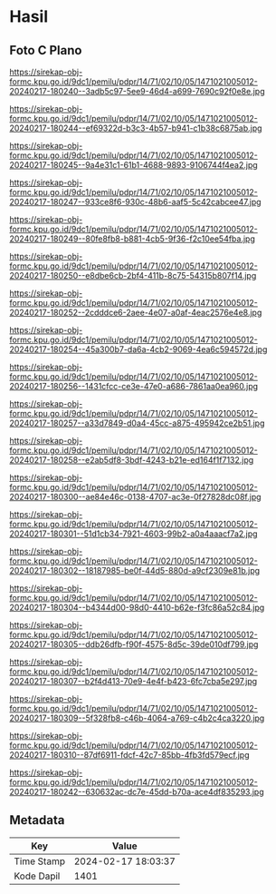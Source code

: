 # Hasil

## Foto C Plano

https://sirekap-obj-formc.kpu.go.id/9dc1/pemilu/pdpr/14/71/02/10/05/1471021005012-20240217-180240--3adb5c97-5ee9-46d4-a699-7690c92f0e8e.jpg

https://sirekap-obj-formc.kpu.go.id/9dc1/pemilu/pdpr/14/71/02/10/05/1471021005012-20240217-180244--ef69322d-b3c3-4b57-b941-c1b38c6875ab.jpg

https://sirekap-obj-formc.kpu.go.id/9dc1/pemilu/pdpr/14/71/02/10/05/1471021005012-20240217-180245--9a4e31c1-61b1-4688-9893-9106744f4ea2.jpg

https://sirekap-obj-formc.kpu.go.id/9dc1/pemilu/pdpr/14/71/02/10/05/1471021005012-20240217-180247--933ce8f6-930c-48b6-aaf5-5c42cabcee47.jpg

https://sirekap-obj-formc.kpu.go.id/9dc1/pemilu/pdpr/14/71/02/10/05/1471021005012-20240217-180249--80fe8fb8-b881-4cb5-9f36-f2c10ee54fba.jpg

https://sirekap-obj-formc.kpu.go.id/9dc1/pemilu/pdpr/14/71/02/10/05/1471021005012-20240217-180250--e8dbe6cb-2bf4-411b-8c75-54315b807f14.jpg

https://sirekap-obj-formc.kpu.go.id/9dc1/pemilu/pdpr/14/71/02/10/05/1471021005012-20240217-180252--2cdddce6-2aee-4e07-a0af-4eac2576e4e8.jpg

https://sirekap-obj-formc.kpu.go.id/9dc1/pemilu/pdpr/14/71/02/10/05/1471021005012-20240217-180254--45a300b7-da6a-4cb2-9069-4ea6c594572d.jpg

https://sirekap-obj-formc.kpu.go.id/9dc1/pemilu/pdpr/14/71/02/10/05/1471021005012-20240217-180256--1431cfcc-ce3e-47e0-a686-7861aa0ea960.jpg

https://sirekap-obj-formc.kpu.go.id/9dc1/pemilu/pdpr/14/71/02/10/05/1471021005012-20240217-180257--a33d7849-d0a4-45cc-a875-495942ce2b51.jpg

https://sirekap-obj-formc.kpu.go.id/9dc1/pemilu/pdpr/14/71/02/10/05/1471021005012-20240217-180258--e2ab5df8-3bdf-4243-b21e-ed164f1f7132.jpg

https://sirekap-obj-formc.kpu.go.id/9dc1/pemilu/pdpr/14/71/02/10/05/1471021005012-20240217-180300--ae84e46c-0138-4707-ac3e-0f27828dc08f.jpg

https://sirekap-obj-formc.kpu.go.id/9dc1/pemilu/pdpr/14/71/02/10/05/1471021005012-20240217-180301--51d1cb34-7921-4603-99b2-a0a4aaacf7a2.jpg

https://sirekap-obj-formc.kpu.go.id/9dc1/pemilu/pdpr/14/71/02/10/05/1471021005012-20240217-180302--18187985-be0f-44d5-880d-a9cf2309e81b.jpg

https://sirekap-obj-formc.kpu.go.id/9dc1/pemilu/pdpr/14/71/02/10/05/1471021005012-20240217-180304--b4344d00-98d0-4410-b62e-f3fc86a52c84.jpg

https://sirekap-obj-formc.kpu.go.id/9dc1/pemilu/pdpr/14/71/02/10/05/1471021005012-20240217-180305--ddb26dfb-f90f-4575-8d5c-39de010df799.jpg

https://sirekap-obj-formc.kpu.go.id/9dc1/pemilu/pdpr/14/71/02/10/05/1471021005012-20240217-180307--b2f4d413-70e9-4e4f-b423-6fc7cba5e297.jpg

https://sirekap-obj-formc.kpu.go.id/9dc1/pemilu/pdpr/14/71/02/10/05/1471021005012-20240217-180309--5f328fb8-c46b-4064-a769-c4b2c4ca3220.jpg

https://sirekap-obj-formc.kpu.go.id/9dc1/pemilu/pdpr/14/71/02/10/05/1471021005012-20240217-180310--87df6911-fdcf-42c7-85bb-4fb3fd579ecf.jpg

https://sirekap-obj-formc.kpu.go.id/9dc1/pemilu/pdpr/14/71/02/10/05/1471021005012-20240217-180242--630632ac-dc7e-45dd-b70a-ace4df835293.jpg


## Metadata

| Key        | Value               |
| ---------- | ------------------- |
| Time Stamp | 2024-02-17 18:03:37 |
| Kode Dapil | 1401                |




